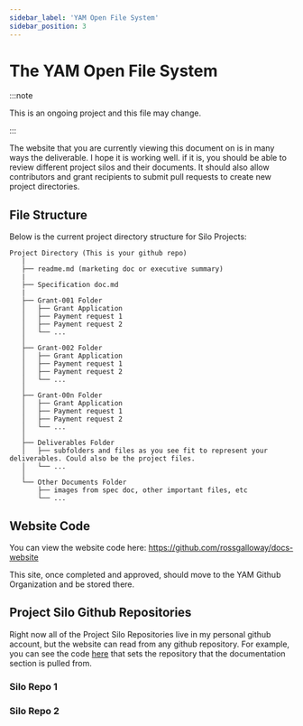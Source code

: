 ```yaml
---
sidebar_label: 'YAM Open File System'
sidebar_position: 3
---
```


# The YAM Open File System

:::note

This is an ongoing project and this file may change.

:::

The website that you are currently viewing this document on is in many ways the deliverable. I hope it is working well. if it is, you should be able to review different project silos and their documents. It should also allow contributors and grant recipients to submit pull requests to create new project directories.

## File Structure

Below is the current project directory structure for Silo Projects:

```
Project Directory (This is your github repo)
   |
   ├── readme.md (marketing doc or executive summary)
   |
   ├── Specification doc.md
   |
   ├── Grant-001 Folder
   │   ├── Grant Application
   │   ├── Payment request 1      
   │   ├── Payment request 2
   │   └── ...
   │
   ├── Grant-002 Folder
   │   ├── Grant Application
   │   ├── Payment request 1      
   │   ├── Payment request 2
   │   └── ... 
   │
   ├── Grant-00n Folder
   │   ├── Grant Application
   │   ├── Payment request 1      
   │   ├── Payment request 2
   │   └── ... 
   │
   ├── Deliverables Folder 
   │   ├── subfolders and files as you see fit to represent your deliverables. Could also be the project files.
   │   └── ... 
   │
   └── Other Documents Folder
       ├── images from spec doc, other important files, etc
       └── ... 
```

## Website Code

You can view the website code here: <https://github.com/rossgalloway/docs-website>

This site, once completed and approved, should move to the YAM Github Organization and be stored there.

## Project Silo Github Repositories

Right now all of the Project Silo Repositories live in my personal github account, but the website can read from any github repository. For example, you can see the code [here](https://github.com/rossgalloway/docs-website/blob/6d90489c09397584831ca62eb8d7df8a7e123e3a/docusaurus.config.js#L19) that sets the repository that the documentation section is pulled from.

### Silo Repo 1

### Silo Repo 2
